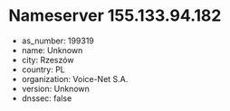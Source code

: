 # Nameserver 155.133.94.182

* as_number: 199319
* name: Unknown
* city: Rzeszów
* country: PL
* organization: Voice-Net S.A.
* version: Unknown
* dnssec: false
